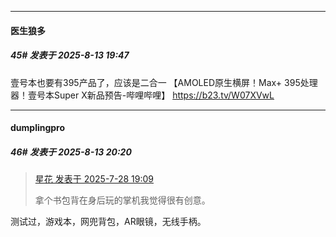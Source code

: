 ﻿
*****

####  医生狼多  
##### 45#       发表于 2025-8-13 19:47

壹号本也要有395产品了，应该是二合一
【AMOLED原生横屏！Max+ 395处理器！壹号本Super X新品预告-哔哩哔哩】 https://b23.tv/W07XVwL


*****

####  dumplingpro  
##### 46#       发表于 2025-8-13 20:20

<blockquote><a href="httphttps://stage1st.com/2b/forum.php?mod=redirect&amp;goto=findpost&amp;pid=68174233&amp;ptid=2257673" target="_blank">星花 发表于 2025-7-28 19:09</a>

拿个书包背在身后玩的掌机我觉得很有创意。</blockquote>
测试过，游戏本，网兜背包，AR眼镜，无线手柄。

